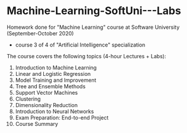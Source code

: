 # Machine-Learning-SoftUni---Labs

Homework done for "Machine Learning" course at Software University (September-October 2020) 
- course 3 of 4 of "Artificial Intelligence" specialization

The course covers the following topics (4-hour Lectures + Labs):

1.	Introduction to Machine Learning
2.	Linear and Logistic Regression
3.	Model Training and Improvement
4.	Tree and Ensemble Methods
5.	Support Vector Machines
6.	Clustering
7.	Dimensionality Reduction
8.  Introduction to Neural Networks
8.	Exam Preparation: End-to-end Project
9.	Course Summary

